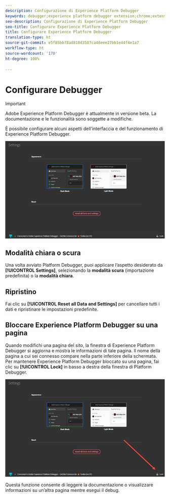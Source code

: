 ```yaml
---
description: Configurazione di Experience Platform Debugger
keywords: debugger;experience platform debugger extension;chrome;extension;configure
seo-description: Configurazione di Experience Platform Debugger
seo-title: Configurare Experience Platform Debugger
title: Configurare Experience Platform Debugger
translation-type: ht
source-git-commit: e5f85bb78ad818d3507ca48eee27bb1e44f4e1a7
workflow-type: ht
source-wordcount: '170'
ht-degree: 100%

---
```



# Configurare Debugger

>[!IMPORTANT]
>
>Adobe Experience Platform Debugger è attualmente in versione beta. La documentazione e le funzionalità sono soggette a modifiche.

È possibile configurare alcuni aspetti dell’interfaccia e del funzionamento di Experience Platform Debugger.

![](assets/settings.jpg)

## Modalità chiara o scura

Una volta avviato Platform Debugger, puoi applicare l’aspetto desiderato da **[!UICONTROL Settings]**, selezionando la **modalità scura** (importazione predefinita) o la **modalità chiara**.

## Ripristino

Fai clic su **[!UICONTROL Reset all Data and Settings]** per cancellare tutti i dati e ripristinare le impostazioni predefinite.

## Bloccare Experience Platform Debugger su una pagina

Quando modifichi una pagina del sito, la finestra di Experience Platform Debugger si aggiorna e mostra le informazioni di tale pagina. Il nome della pagina a cui sei connesso compare nella parte inferiore della schermata. Per mantenere Experience Platform Debugger bloccato su una pagina, fai clic su **[!UICONTROL Lock]** in basso a destra della finestra di Platform Debugger.

![](assets/lock.jpg)

Questa funzione consente di leggere la documentazione o visualizzare informazioni su un’altra pagina mentre esegui il debug.